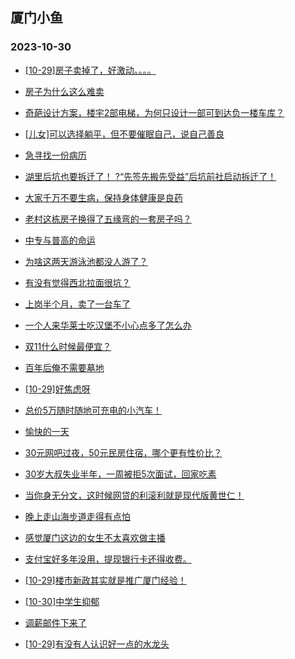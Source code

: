 ## 厦门小鱼 
### 2023-10-30

+ [[10-29]房子卖掉了，好激动。。。。](http://bbs.xmfish.com/read-htm-tid-18096860.html)

+ [房子为什么这么难卖](http://bbs.xmfish.com/read-htm-tid-18096833.html)

+ [奇葩设计方案，楼宇2部电梯，为何只设计一部可到达负一楼车库？](http://bbs.xmfish.com/read-htm-tid-18096715.html)

+ [[儿女]可以选择躺平，但不要催眠自己，说自己善良](http://bbs.xmfish.com/read-htm-tid-18096897.html)

+ [急寻找一份病历](http://bbs.xmfish.com/read-htm-tid-18096722.html)

+ [湖里后坑也要拆迁了！
?“先签先搬先受益”后坑前社启动拆迁了！](http://bbs.xmfish.com/read-htm-tid-18096918.html)

+ [大家千万不要生病，保持身体健康是良药](http://bbs.xmfish.com/read-htm-tid-18096784.html)

+ [老村这栋房孑换得了五缘弯的一套房孑吗？](http://bbs.xmfish.com/read-htm-tid-18096982.html)

+ [中专与普高的命运](http://bbs.xmfish.com/read-htm-tid-18096787.html)

+ [为啥这两天游泳池都没人游了？](http://bbs.xmfish.com/read-htm-tid-18096872.html)

+ [有没有觉得西北拉面很坑？](http://bbs.xmfish.com/read-htm-tid-18096837.html)

+ [上岗半个月，卖了一台车了](http://bbs.xmfish.com/read-htm-tid-18096986.html)

+ [一个人来华莱士吃汉堡不小心点多了怎么办](http://bbs.xmfish.com/read-htm-tid-18096951.html)

+ [双11什么时候最便宜？](http://bbs.xmfish.com/read-htm-tid-18096977.html)

+ [百年后俺不需要墓地](http://bbs.xmfish.com/read-htm-tid-18096891.html)

+ [[10-29]好焦虑呀](http://bbs.xmfish.com/read-htm-tid-18097013.html)

+ [总价5万随时随地可充电的小汽车！](http://bbs.xmfish.com/read-htm-tid-18097064.html)

+ [愉快的一天](http://bbs.xmfish.com/read-htm-tid-18096974.html)

+ [30元网吧过夜，50元民房住宿，哪个更有性价比？](http://bbs.xmfish.com/read-htm-tid-18097080.html)

+ [30岁大叔失业半年，一周被拒5次面试，回家吃素](http://bbs.xmfish.com/read-htm-tid-18097111.html)

+ [当你身无分文，这时候网贷的利滚利就是现代版黄世仁！](http://bbs.xmfish.com/read-htm-tid-18097056.html)

+ [晚上走山海步道走得有点怕](http://bbs.xmfish.com/read-htm-tid-18097108.html)

+ [感觉厦门这边的女生不太喜欢做主播](http://bbs.xmfish.com/read-htm-tid-18097116.html)

+ [支付宝好多年没用，提现银行卡还得收费。](http://bbs.xmfish.com/read-htm-tid-18097012.html)

+ [[10-29]楼市新政其实就是推广厦门经验！](http://bbs.xmfish.com/read-htm-tid-18097176.html)

+ [[10-30]中学生抑郁](http://bbs.xmfish.com/read-htm-tid-18097192.html)

+ [调薪邮件下来了](http://bbs.xmfish.com/read-htm-tid-18097386.html)

+ [[10-29]有没有人认识好一点的水龙头](http://bbs.xmfish.com/read-htm-tid-18097131.html)

